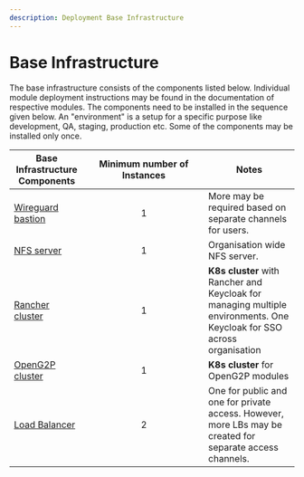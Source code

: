 ```yaml
---
description: Deployment Base Infrastructure
---
```


# Base Infrastructure

The base infrastructure consists of the components listed below.  Individual module deployment instructions may be found in the documentation of respective modules.  The components need to be installed in the sequence given below.  An "environment" is a setup for a specific purpose like development, QA, staging, production etc.  Some of the components may be installed only once.&#x20;

<table><thead><tr><th>Base Infrastructure Components</th><th width="196" align="center">Minimum number of Instances</th><th>Notes</th></tr></thead><tbody><tr><td><a href="wireguard-bastion/">Wireguard bastion</a></td><td align="center">1</td><td>More may be required based on separate channels for users.</td></tr><tr><td><a href="nfs-server.md">NFS server</a></td><td align="center">1</td><td>Organisation wide NFS server. </td></tr><tr><td><a href="rancher.md">Rancher cluster </a></td><td align="center">1</td><td><strong>K8s cluster</strong> with Rancher and Keycloak for managing multiple environments. One Keycloak for SSO across organisation </td></tr><tr><td><a href="openg2p-cluster/">OpenG2P cluster</a></td><td align="center">1</td><td><strong>K8s cluster</strong> for OpenG2P modules</td></tr><tr><td><a href="load-balancer/">Load Balancer</a></td><td align="center">2</td><td>One for public and one for private access. However, more LBs may be created for separate access channels.</td></tr></tbody></table>
